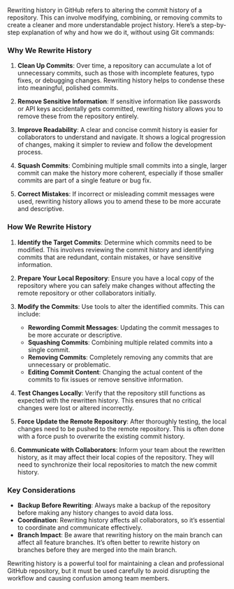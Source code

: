 Rewriting history in GitHub refers to altering the commit history of a repository. This can involve modifying, combining, or removing commits to create a cleaner and more understandable project history. Here’s a step-by-step explanation of why and how we do it, without using Git commands:

### Why We Rewrite History

1. **Clean Up Commits**: Over time, a repository can accumulate a lot of unnecessary commits, such as those with incomplete features, typo fixes, or debugging changes. Rewriting history helps to condense these into meaningful, polished commits.

2. **Remove Sensitive Information**: If sensitive information like passwords or API keys accidentally gets committed, rewriting history allows you to remove these from the repository entirely.

3. **Improve Readability**: A clear and concise commit history is easier for collaborators to understand and navigate. It shows a logical progression of changes, making it simpler to review and follow the development process.

4. **Squash Commits**: Combining multiple small commits into a single, larger commit can make the history more coherent, especially if those smaller commits are part of a single feature or bug fix.

5. **Correct Mistakes**: If incorrect or misleading commit messages were used, rewriting history allows you to amend these to be more accurate and descriptive.

### How We Rewrite History

1. **Identify the Target Commits**: Determine which commits need to be modified. This involves reviewing the commit history and identifying commits that are redundant, contain mistakes, or have sensitive information.

2. **Prepare Your Local Repository**: Ensure you have a local copy of the repository where you can safely make changes without affecting the remote repository or other collaborators initially.

3. **Modify the Commits**: Use tools to alter the identified commits. This can include:
   - **Rewording Commit Messages**: Updating the commit messages to be more accurate or descriptive.
   - **Squashing Commits**: Combining multiple related commits into a single commit.
   - **Removing Commits**: Completely removing any commits that are unnecessary or problematic.
   - **Editing Commit Content**: Changing the actual content of the commits to fix issues or remove sensitive information.

4. **Test Changes Locally**: Verify that the repository still functions as expected with the rewritten history. This ensures that no critical changes were lost or altered incorrectly.

5. **Force Update the Remote Repository**: After thoroughly testing, the local changes need to be pushed to the remote repository. This is often done with a force push to overwrite the existing commit history.

6. **Communicate with Collaborators**: Inform your team about the rewritten history, as it may affect their local copies of the repository. They will need to synchronize their local repositories to match the new commit history.

### Key Considerations

- **Backup Before Rewriting**: Always make a backup of the repository before making any history changes to avoid data loss.
- **Coordination**: Rewriting history affects all collaborators, so it’s essential to coordinate and communicate effectively.
- **Branch Impact**: Be aware that rewriting history on the main branch can affect all feature branches. It’s often better to rewrite history on branches before they are merged into the main branch.

Rewriting history is a powerful tool for maintaining a clean and professional GitHub repository, but it must be used carefully to avoid disrupting the workflow and causing confusion among team members.